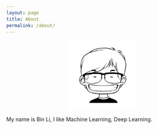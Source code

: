 ```yaml
---
layout: page
title: About
permalink: /about/
---
```

<p align="center">
  <img width="185" height="" src="/images/media/4f33da32d6b5f.jpg">
</p>


My name is Bin Li, I like Machine Learning, Deep Learning.

[jekyll-organization]: https://github.com/jekyll



